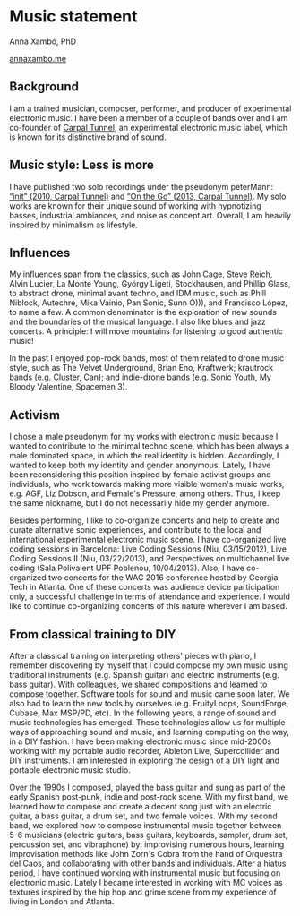 # Music statement

Anna Xambó, PhD 

[annaxambo.me](http://annaxambo.me)

## Background

I am a trained musician, composer, performer, and producer of experimental electronic music. I have been a member of a couple of bands over and I am co-founder of [Carpal Tunnel](http://carpaltunnel.cat), an experimental electronic music label, which is known for its distinctive brand of sound. 

## Music style: Less is more

I have published two solo recordings under the pseudonym peterMann: [“init” (2010, Carpal Tunnel)](http://carpaltunnel.cat/CT002.php) and [“On the Go” (2013, Carpal Tunnel)](http://carpaltunnel.cat/CT004.php). My solo works are known for their unique sound of working with hypnotizing basses, industrial ambiances, and noise as concept art. Overall, I am heavily inspired by minimalism as lifestyle.

## Influences

My influences span from the classics, such as John Cage, Steve Reich, Alvin Lucier, La Monte Young, György Ligeti, Stockhausen, and Phillip Glass, to abstract drone, minimal avant techno, and IDM music, such as Phill Niblock, Autechre, Mika Vainio, Pan Sonic, Sunn O))), and Francisco López, to name a few. A common denominator is the exploration of new sounds and the boundaries of the musical language. I also like blues and jazz concerts. A principle: I will move mountains for listening to good authentic music! 

In the past I enjoyed pop-rock bands, most of them related to drone music style, such as The Velvet Underground, Brian Eno, Kraftwerk; krautrock bands (e.g. Cluster, Can); and indie-drone bands (e.g. Sonic Youth, My Bloody Valentine, Spacemen 3). 

## Activism

I chose a male pseudonym for my works with electronic music because I wanted to contribute to the minimal techno scene, which has been always a male dominated space, in which the real identity is hidden. Accordingly, I wanted to keep both my identity and gender anonymous. Lately, I have been reconsidering this position inspired by female activist groups and individuals, who work towards making more visible women's music works, e.g. AGF, Liz Dobson, and Female's Pressure, among others. Thus, I keep the same nickname, but I do not necessarily hide my gender anymore.

Besides performing, I like to co-organize concerts and help to create and curate alternative sonic experiences, and contribute to the local and international experimental electronic music scene. I have co-organized live coding sessions in Barcelona: Live Coding Sessions (Niu, 03/15/2012), Live Coding Sessions II (Niu, 03/22/2013), and Perspectives on multichannel live coding (Sala Polivalent UPF Poblenou, 10/04/2013). Also, I have co-organized two concerts for the WAC 2016 conference hosted by Georgia Tech in Atlanta. One of these concerts was audience device participation only, a successful challenge in terms of attendance and experience. I would like to continue co-organizing concerts of this nature wherever I am based. 


## From classical training to DIY

After a classical training on interpreting others' pieces with piano, I remember discovering by myself that I could compose my own music using traditional instruments (e.g. Spanish guitar) and electric instruments (e.g. bass guitar). With colleagues, we shared compositions and learned to compose together. Software tools for sound and music came soon later. We also had to learn the new tools by ourselves (e.g. FruityLoops, SoundForge, Cubase, Max MSP/PD, etc). In the following years, a range of sound and music technologies has emerged. These technologies allow us for multiple ways of approaching sound and music, and learning computing on the way, in a DIY fashion. I have been making electronic music since mid-2000s working with my portable audio recorder, Ableton Live, Supercollider and DIY instruments. I am interested in exploring the design of a DIY light and portable electronic music studio.  

Over the 1990s I composed, played the bass guitar and sung as part of the early Spanish post-punk, indie and post-rock scene. With my first band, we learned how to compose and create a decent song just with an electric guitar, a bass guitar, a drum set, and two female voices. With my second band, we explored how to compose instrumental music together between 5-6 musicians (electric guitars, bass guitars, keyboards, sampler, drum set, percussion set, and vibraphone) by: improvising numerous hours, learning improvisation methods like John Zorn's Cobra from the hand of Orquestra del Caos, and collaborating with other bands and individuals. After a hiatus period, I have continued working with instrumental music but focusing on electronic music. Lately I became interested in working with MC voices as textures inspired by the hip hop and grime scene from my experience of living in London and Atlanta. 



